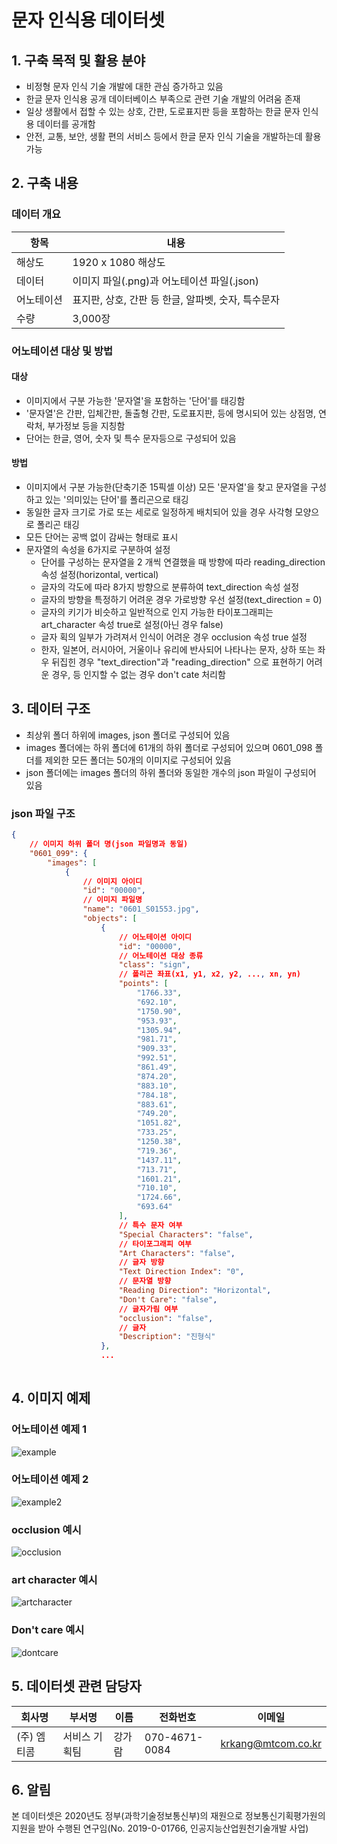 # 문자 인식용 데이터셋

## 1. 구축 목적 및 활용 분야

- 비정형 문자 인식 기술 개발에 대한 관심 증가하고 있음
- 한글 문자 인식용 공개 데이터베이스 부족으로 관련 기술 개발의 어려움 존재
- 일상 생활에서 접할 수 있는 상호, 간판, 도로표지판 등을 포함하는 한글 문자 인식용 데이터를 공개함
- 안전, 교통, 보안, 생활 편의 서비스 등에서 한글 문자 인식 기술을 개발하는데 활용 가능

## 2. 구축 내용

### 데이터 개요

| **항목**   | 내용                                               |
| ---------- | -------------------------------------------------- |
| 해상도     | 1920 x 1080 해상도                                 |
| 데이터     | 이미지 파일(.png)과 어노테이션 파일(.json)         |
| 어노테이션 | 표지판, 상호, 간판 등 한글, 알파벳, 숫자, 특수문자 |
| 수량       | 3,000장                                            |

### 어노테이션 대상 및 방법

#### 대상

- 이미지에서 구분 가능한 '문자열'을 포함하는 '단어'를 태깅함
- '문자열'은 간판, 입체간판, 돌출형 간판, 도로표지판, 등에 명시되어 있는 상점명, 연락처, 부가정보 등을 지칭함
- 단어는 한글, 영어, 숫자 및 특수 문자등으로 구성되어 있음

#### 방법

- 이미지에서 구분 가능한(단축기준 15픽셀 이상) 모든 '문자열'을 찾고 문자열을 구성하고 있는 '의미있는 단어'를 폴리곤으로 태깅
- 동일한 글자 크기로 가로 또는 세로로 일정하게 배치되어 있을 경우 사각형 모양으로 폴리곤 태깅
- 모든 단어는 공백 없이 감싸는 형태로 표시
- 문자열의 속성을 6가지로 구분하여 설정
  - 단어를 구성하는 문자열을 2 개씩 연결했을 때 방향에 따라 reading_direction 속성 설정(horizontal, vertical)
  - 글자의 각도에 따라 8가지 방향으로 분류하여 text_direction 속성 설정
  - 글자의 방향을 특정하기 어려운 경우 가로방향 우선 설정(text_direction = 0)
  - 글자의 키기가 비슷하고 일반적으로 인지 가능한 타이포그래피는 art_character 속성 true로 설정(아닌 경우 false)
  - 글자 획의 일부가 가려져서 인식이 어려운 경우 occlusion 속성 true 설정
  - 한자, 일본어, 러시아어, 거울이나 유리에 반사되어 나타나는 문자, 상하 또는 좌우 뒤집힌 경우 "text_direction"과 "reading_direction" 으로 표현하기 어려운 경우, 등 인지할 수 없는 경우 don't cate 처리함

## 3. 데이터 구조

- 최상위 폴더 하위에 images, json 폴더로 구성되어 있음
- images 폴더에는 하위 폴더에 61개의 하위 폴더로 구성되어 있으며 0601_098 폴더를 제외한 모든 폴더는 50개의 이미지로 구성되어 있음
- json 폴더에는 images 폴더의 하위 폴더와 동일한 개수의 json 파일이 구성되어 있음

### json 파일 구조

```json
{
    // 이미지 하위 폴더 명(json 파일명과 동일)
    "0601_099": {
        "images": [
            {
                // 이미지 아이디
                "id": "00000",
                // 이미지 파일명
                "name": "0601_S01553.jpg",
                "objects": [
                    {
                        // 어노테이션 아이디
                        "id": "00000",
                        // 어노테이션 대상 종류
                        "class": "sign",
                        // 폴리곤 좌표(x1, y1, x2, y2, ..., xn, yn)
                        "points": [
                            "1766.33",
                            "692.10",
                            "1750.90",
                            "953.93",
                            "1305.94",
                            "981.71",
                            "909.33",
                            "992.51",
                            "861.49",
                            "874.20",
                            "883.10",
                            "784.18",
                            "883.61",
                            "749.20",
                            "1051.82",
                            "733.25",
                            "1250.38",
                            "719.36",
                            "1437.11",
                            "713.71",
                            "1601.21",
                            "710.10",
                            "1724.66",
                            "693.64"
                        ],
                        // 특수 문자 여부
                        "Special Characters": "false",
                        // 타이포그래피 여부
                        "Art Characters": "false",
                        // 글자 방향
                        "Text Direction Index": "0",
                        // 문자열 방향
                        "Reading Direction": "Horizontal",
                        "Don't Care": "false",
                        // 글자가림 여부
                        "occlusion": "false",
                        // 글자
                        "Description": "진형식"
                    },
                    ...
                    
```

## 4. 이미지 예제

### 어노테이션 예제 1

![example](./figures/example.png)

### 어노테이션 예제 2

![example2](./figures/example2.png)

### occlusion 예시

![occlusion](./figures/occlusion.png)

### art character 예시

![artcharacter](./figures/artcharacter.png)

### Don't care 예시

![dontcare](./figures/dontcare.png)

## 5. 데이터셋 관련 담당자

| 회사명      | 부서명        | 이름   | 전화번호      | 이메일             |
| ----------- | ------------- | ------ | ------------- | ------------------ |
| (주) 엠티콤 | 서비스 기획팀 | 강가람 | 070-4671-0084 | krkang@mtcom.co.kr |

## 6. 알림

본 데이터셋은 2020년도 정부(과학기술정보통신부)의 재원으로 정보통신기획평가원의 지원을 받아 수행된 연구임(No. 2019-0-01766, 인공지능산업원천기술개발 사업)
